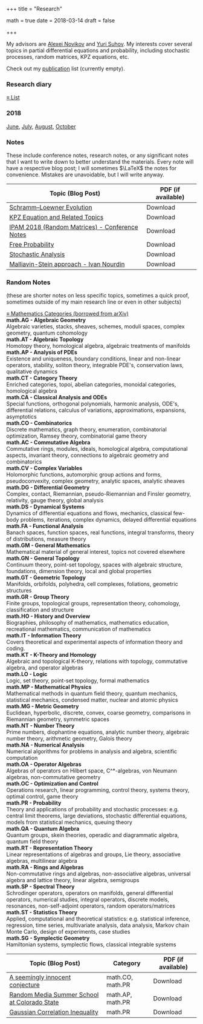 +++
title = "Research"

math = true
date = 2018-03-14
draft = false

+++

My advisors are [Alexei Novikov](https://www.math.psu.edu/~anovikov/) and [Yuri Suhov](http://www.statslab.cam.ac.uk/Dept/People/suhov.html). My interests cover several topics in partial differential equations and probability, including stochastic processes, random matrices, KPZ equations, etc.

Check out my [publication](/publication) list (currently empty).   

### Research diary 

<div class="accordion">
<div class="accordion-section">
<a class="accordion-section-title" href="#researchdiary">&#8801; List</a>
<div id="researchdiary" class="accordion-section-content">
<h3>2018</h3> 
<div><a href="/post/research_diary_201806">June</a>, <a href="/post/research_diary_201807">July</a>, <a href="/post/research_diary_201808">August</a>, <a href="/post/research_diary_201810">October</a><br /></div>

</div><!--end .accordion-section-content-->
</div><!--end .accordion-section-->
</div><!--end .accordion-->

### Notes

These include conference notes, research notes, or any significant notes that I want to write down to better understand the materials. Every note will have a respective blog post; I will sometimes $\LaTeX$ the notes for convenience. Mistakes are unavoidable, but I will write anyway.

**Topic (Blog Post)** | **PDF (if available)**
--- | ---
[Schramm–Loewner Evolution](/post/schramm_loewner) | Download
[KPZ Equation and Related Topics](/post/kpz_world) | Download 
[IPAM 2018 (Random Matrices) - Conference Notes](/post/ipam2018_rmt) | Download
[Free Probability ](/post/free_probability) | Download
[Stochastic Analysis](/post/stochastic_analysis) | Download 
[Malliavin-Stein approach - Ivan Nourdin](https://sites.google.com/site/malliavinstein/home)   | Download 


### Random Notes
(these are shorter notes on less specific topics, sometimes a quick proof, sometimes outside of my main research line or even in other subjects)  

<div class="accordion">
<div class="accordion-section">
<a class="accordion-section-title" href="#mathcategory">&#8801; Mathematics Categories (borrowed from arXiv)</a>
<div id="mathcategory" class="accordion-section-content">
<b>math.AG - Algebraic Geometry</b> 
<div>Algebraic varieties, stacks, sheaves, schemes, moduli spaces, complex geometry, quantum cohomology<br /></div>
<b>math.AT - Algebraic Topology</b> 
<div>Homotopy theory, homological algebra, algebraic treatments of manifolds</div>
<b>math.AP - Analysis of PDEs</b> 
<div>Existence and uniqueness, boundary conditions, linear and non-linear operators, stability, soliton theory, integrable PDE's, conservation laws, qualitative dynamics</div>
<b>math.CT - Category Theory</b> 
<div>Enriched categories, topoi, abelian categories, monoidal categories, homological algebra</div>
<b>math.CA - Classical Analysis and ODEs</b> 
<div>Special functions, orthogonal polynomials, harmonic analysis, ODE's, differential relations, calculus of variations, approximations, expansions, asymptotics</div>
<b>math.CO - Combinatorics</b> 
<div>Discrete mathematics, graph theory, enumeration, combinatorial optimization, Ramsey theory, combinatorial game theory</div>
<b>math.AC - Commutative Algebra</b> 
<div>Commutative rings, modules, ideals, homological algebra, computational aspects, invariant theory, connections to algebraic geometry and combinatorics</div>
<b>math.CV - Complex Variables</b> 
<div>Holomorphic functions, automorphic group actions and forms, pseudoconvexity, complex geometry, analytic spaces, analytic sheaves</div>
<b>math.DG - Differential Geometry</b> 
<div>Complex, contact, Riemannian, pseudo-Riemannian and Finsler geometry, relativity, gauge theory, global analysis<br /></div>
<b>math.DS - Dynamical Systems</b> 
<div>Dynamics of differential equations and flows, mechanics, classical few-body problems, iterations, complex dynamics, delayed differential equations</div>
<b>math.FA - Functional Analysis</b> 
<div>Banach spaces, function spaces, real functions, integral transforms, theory of distributions, measure theory<br /></div>
<b>math.GM - General Mathematics</b> 
<div>Mathematical material of general interest, topics not covered elsewhere</div>
<b>math.GN - General Topology</b> 
<div>Continuum theory, point-set topology, spaces with algebraic structure, foundations, dimension theory, local and global properties</div>
<b>math.GT - Geometric Topology</b> 
<div>Manifolds, orbifolds, polyhedra, cell complexes, foliations, geometric structures</div>
<b>math.GR - Group Theory</b> 
<div>Finite groups, topological groups, representation theory, cohomology, classification and structure</div>
<b>math.HO - History and Overview</b> 
<div>Biographies, philosophy of mathematics, mathematics education, recreational mathematics, communication of mathematics</div>
<b>math.IT - Information Theory</b> 
<div>Covers theoretical and experimental aspects of information theory and coding.</div>
<b>math.KT - K-Theory and Homology</b> 
<div>Algebraic and topological K-theory, relations with topology, commutative algebra, and operator algebras</div>
<b>math.LO - Logic</b> 
<div>Logic, set theory, point-set topology, formal mathematics</div>
<b>math.MP - Mathematical Physics</b> 
<div>Mathematical methods in quantum field theory, quantum mechanics, statistical mechanics, condensed matter, nuclear and atomic physics</div>
<b>math.MG - Metric Geometry</b> 
<div>Euclidean, hyperbolic, discrete, convex, coarse geometry, comparisons in Riemannian geometry, symmetric spaces</div>
<b>math.NT - Number Theory</b> 
<div>Prime numbers, diophantine equations, analytic number theory, algebraic number theory, arithmetic geometry, Galois theory</div>
<b>math.NA - Numerical Analysis</b> 
<div>Numerical algorithms for problems in analysis and algebra, scientific computation</div>
<b>math.OA - Operator Algebras</b> 
<div>Algebras of operators on Hilbert space, C^*-algebras, von Neumann algebras, non-commutative geometry</div>
<b>math.OC - Optimization and Control</b> 
<div>Operations research, linear programming, control theory, systems theory, optimal control, game theory</div>
<b>math.PR - Probability</b> 
<div>Theory and applications of probability and stochastic processes: e.g. central limit theorems, large deviations, stochastic differential equations, models from statistical mechanics, queuing theory</div>
<b>math.QA - Quantum Algebra</b> 
<div>Quantum groups, skein theories, operadic and diagrammatic algebra, quantum field theory<br /></div>
<b>math.RT - Representation Theory</b> 
<div>Linear representations of algebras and groups, Lie theory, associative algebras, multilinear algebra</div>
<b>math.RA - Rings and Algebras</b> 
<div>Non-commutative rings and algebras, non-associative algebras, universal algebra and lattice theory, linear algebra, semigroups</div>
<b>math.SP - Spectral Theory</b> 
<div>Schrodinger operators, operators on manifolds, general differential operators, numerical studies, integral operators, discrete models, resonances, non-self-adjoint operators, random operators/matrices</div>
<b>math.ST - Statistics Theory</b> 
<div>Applied, computational and theoretical statistics: e.g. statistical inference, regression, time series, multivariate analysis, data analysis, Markov chain Monte Carlo, design of experiments, case studies</div>
<b>math.SG - Symplectic Geometry</b> 
<div>Hamiltonian systems, symplectic flows, classical integrable systems</div>


</div><!--end .accordion-section-content-->
</div><!--end .accordion-section-->
</div><!--end .accordion-->

**Topic (Blog Post)** | **Category** | **PDF (if available)**
--- | --- | ---
[A seemingly innocent conjecture](/post/innocent_conjecture)  |math.CO, math.PR| Download
[Random Media Summer School at Colorado State](/post/random_media_csu) |math.AP, math.PR | Download  
[Gaussian Correlation Inequality](https://arxiv.org/pdf/1512.08776.pdf) |math.PR | Download
